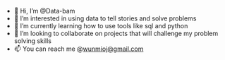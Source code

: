 - 👋 Hi, I’m @Data-bam
- 👀 I’m interested in using data to tell stories and solve problems
- 🌱 I’m currently learning how to use tools like sql and python
- 💞️ I’m looking to collaborate on projects that will challenge my problem solving skills
- 📫 You can reach me @wunmioj@gmail.com

<!---
Data-bam/Data-bam is a ✨ special ✨ repository because its `README.md` (this file) appears on your GitHub profile.
You can click the Preview link to take a look at your changes.
--->
